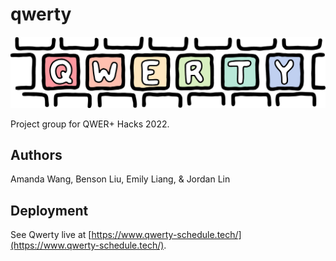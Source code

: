 # qwerty

![qwerty logo](https://raw.githubusercontent.com/bliutech/qwerty/main/frontend/public/files/logo-whole.png)

Project group for QWER+ Hacks 2022.

## Authors

Amanda Wang, Benson Liu, Emily Liang, & Jordan Lin

## Deployment

See Qwerty live at [https://www.qwerty-schedule.tech/](https://www.qwerty-schedule.tech/).

